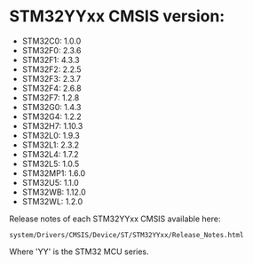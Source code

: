 # STM32YYxx CMSIS version:

  * STM32C0: 1.0.0
  * STM32F0: 2.3.6
  * STM32F1: 4.3.3
  * STM32F2: 2.2.5
  * STM32F3: 2.3.7
  * STM32F4: 2.6.8
  * STM32F7: 1.2.8
  * STM32G0: 1.4.3
  * STM32G4: 1.2.2
  * STM32H7: 1.10.3
  * STM32L0: 1.9.3
  * STM32L1: 2.3.2
  * STM32L4: 1.7.2
  * STM32L5: 1.0.5
  * STM32MP1: 1.6.0
  * STM32U5: 1.1.0
  * STM32WB: 1.12.0
  * STM32WL: 1.2.0

Release notes of each STM32YYxx CMSIS available here:

`system/Drivers/CMSIS/Device/ST/STM32YYxx/Release_Notes.html`

Where 'YY' is the STM32 MCU series.
